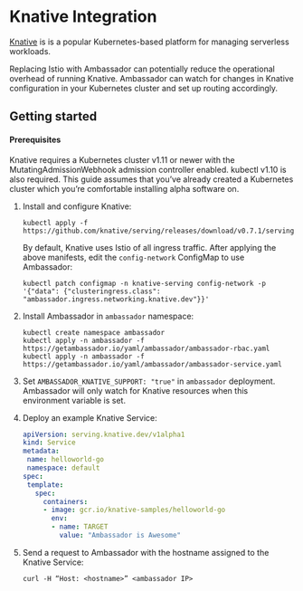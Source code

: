 # Knative Integration

[Knative](https://knative.dev/) is is a popular Kubernetes-based platform for managing serverless workloads.

Replacing Istio with Ambassador can potentially reduce the operational overhead of running Knative. Ambassador can watch for changes in Knative configuration in your Kubernetes cluster and set up routing accordingly.

## Getting started

#### Prerequisites

Knative requires a Kubernetes cluster v1.11 or newer with the MutatingAdmissionWebhook admission controller enabled. kubectl v1.10 is also required. This guide assumes that you’ve already created a Kubernetes cluster which you’re comfortable installing alpha software on.

1. Install and configure Knative:

   ```
   kubectl apply -f https://github.com/knative/serving/releases/download/v0.7.1/serving.yaml
   ```
   
   By default, Knative uses Istio of all ingress traffic. After applying the above manifests, edit the `config-network` ConfigMap to use Ambassador:
   
   ```
   kubectl patch configmap -n knative-serving config-network -p '{"data": {"clusteringress.class": "ambassador.ingress.networking.knative.dev"}}'
   ```
   
2. Install Ambassador in `ambassador` namespace:
   
   ```
   kubectl create namespace ambassador
   kubectl apply -n ambassador -f https://getambassador.io/yaml/ambassador/ambassador-rbac.yaml
   kubectl apply -n ambassador -f https://getambassador.io/yaml/ambassador/ambassador-service.yaml
   ```
   
3. Set `AMBASSADOR_KNATIVE_SUPPORT: "true"` in `ambassador` deployment. Ambassador will only watch for Knative resources when this environment variable is set.

4. Deploy an example Knative Service:

   ```yaml
   apiVersion: serving.knative.dev/v1alpha1
   kind: Service
   metadata:
    name: helloworld-go
    namespace: default
   spec:
    template:
      spec:
        containers:
        - image: gcr.io/knative-samples/helloworld-go
          env:
          - name: TARGET
            value: "Ambassador is Awesome"
   ```
   
5. Send a request to Ambassador with the hostname assigned to the Knative Service:
   ```
   curl -H “Host: <hostname>” <ambassador IP>
   ```